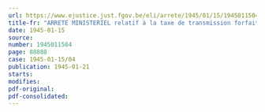 ```yaml
---
url: https://www.ejustice.just.fgov.be/eli/arrete/1945/01/15/1945011504/justel
title-fr: "ARRETE MINISTERIEL relatif à la taxe de transmission forfaitaire sur les bières"
date: 1945-01-15
source:
number: 1945011504
page: 88888
case: 1945-01-15/04
publication: 1945-01-21
starts:
modifies:
pdf-original:
pdf-consolidated:
---
```


